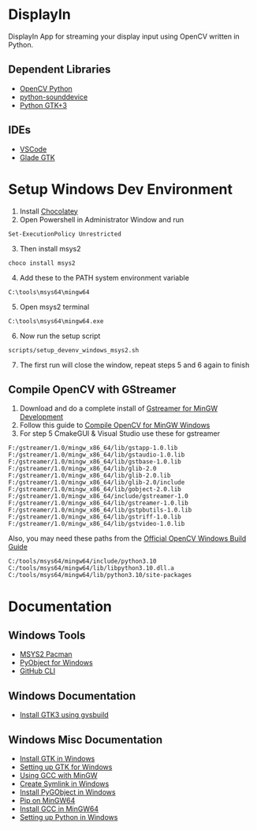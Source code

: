 # DisplayIn
DisplayIn App for streaming your display input using OpenCV written in Python.

## Dependent Libraries
- [OpenCV Python](https://docs.opencv.org/3.4/dd/d43/tutorial_py_video_display.html)
- [python-sounddevice](https://python-sounddevice.readthedocs.io/en/0.3.12/api.html)
- [Python GTK+3](https://python-gtk-3-tutorial.readthedocs.io/en/latest/introduction.html)

## IDEs
- [VSCode](https://code.visualstudio.com/)
- [Glade GTK](https://glade.gnome.org/)

# Setup Windows Dev Environment
1. Install [Chocolatey](https://chocolatey.org/)
2. Open Powershell in Administrator Window and run 
```
Set-ExecutionPolicy Unrestricted
```
3. Then install msys2
```
choco install msys2
```
4. Add these to the PATH system environment variable
```
C:\tools\msys64\mingw64
```
5. Open msys2 terminal
```
C:\tools\msys64\mingw64.exe
```
6. Now run the setup script
```
scripts/setup_devenv_windows_msys2.sh
```
7. The first run will close the window, repeat steps 5 and 6 again to finish

## Compile OpenCV with GStreamer
1. Download and do a complete install of [Gstreamer for MinGW Development](https://gstreamer.freedesktop.org/download/)
2. Follow this guide to [Compile OpenCV for MinGW Windows](https://galaktyk.medium.com/how-to-build-opencv-with-gstreamer-b11668fa09c)
3. For step 5 CmakeGUI & Visual Studio use these for gstreamer
```
F:/gstreamer/1.0/mingw_x86_64/lib/gstapp-1.0.lib
F:/gstreamer/1.0/mingw_x86_64/lib/gstaudio-1.0.lib
F:/gstreamer/1.0/mingw_x86_64/lib/gstbase-1.0.lib
F:/gstreamer/1.0/mingw_x86_64/lib/glib-2.0
F:/gstreamer/1.0/mingw_x86_64/lib/glib-2.0.lib
F:/gstreamer/1.0/mingw_x86_64/lib/glib-2.0/include
F:/gstreamer/1.0/mingw_x86_64/lib/gobject-2.0.lib
F:/gstreamer/1.0/mingw_x86_64/include/gstreamer-1.0
F:/gstreamer/1.0/mingw_x86_64/lib/gstreamer-1.0.lib
F:/gstreamer/1.0/mingw_x86_64/lib/gstpbutils-1.0.lib
F:/gstreamer/1.0/mingw_x86_64/lib/gstriff-1.0.lib
F:/gstreamer/1.0/mingw_x86_64/lib/gstvideo-1.0.lib
```

Also, you may need these paths from the [Official OpenCV Windows Build Guide](https://docs.opencv.org/4.x/d5/de5/tutorial_py_setup_in_windows.html)
```
C:/tools/msys64/mingw64/include/python3.10
C:/tools/msys64/mingw64/lib/libpython3.10.dll.a
C:/tools/msys64/mingw64/lib/python3.10/site-packages
```

# Documentation

## Windows Tools
- [MSYS2 Pacman](https://www.msys2.org/)
- [PyObject for Windows](https://sourceforge.net/projects/pygobjectwin32/)
- [GitHub CLI](https://cli.github.com/)

## Windows Documentation
- [Install GTK3 using gvsbuild](https://github.com/wingtk/gvsbuild/)

## Windows Misc Documentation
- [Install GTK in Windows](https://pygobject.readthedocs.io/en/latest/getting_started.html#windows-getting-started)
- [Setting up GTK for Windows](https://www.gtk.org/docs/installations/windows)
- [Using GCC with MinGW](https://code.visualstudio.com/docs/cpp/config-mingw)
- [Create Symlink in Windows](https://www.maketecheasier.com/create-symbolic-links-windows10/)
- [Install PyGObject in Windows](https://stackoverflow.com/questions/33862049/python-cannot-install-pygobject)
- [Pip on MinGW64](https://stackoverflow.com/questions/56930492/pip-on-mingw64)
- [Install GCC in MinGW64](https://www.devdungeon.com/content/install-gcc-compiler-windows-msys2-cc)
- [Setting up Python in Windows](https://stackoverflow.com/questions/51787630/setting-up-developement-environment-pycharm-python-gtk-windows/51959831#51959831)